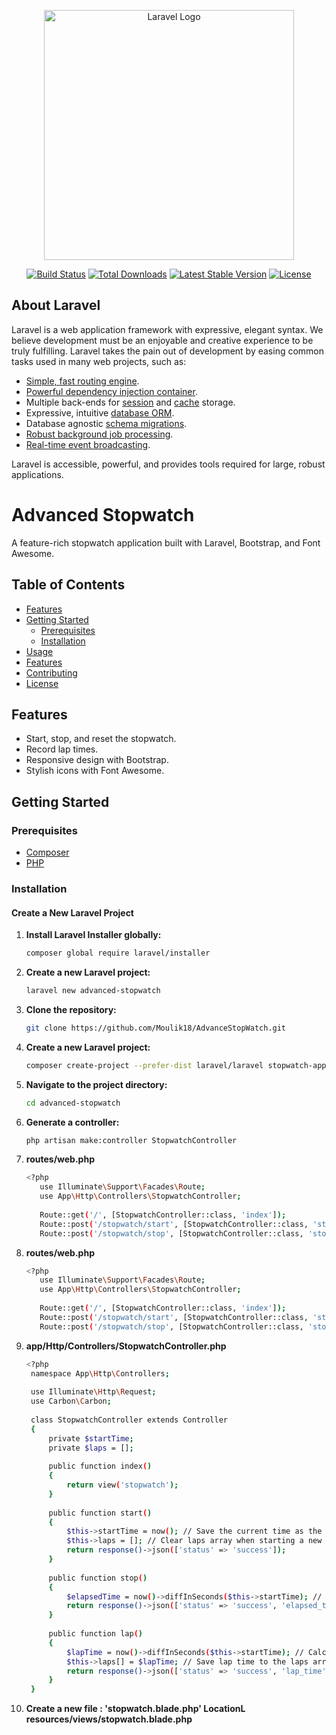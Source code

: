 <p align="center"><a href="https://laravel.com" target="_blank"><img src="https://raw.githubusercontent.com/laravel/art/master/logo-lockup/5%20SVG/2%20CMYK/1%20Full%20Color/laravel-logolockup-cmyk-red.svg" width="400" alt="Laravel Logo"></a></p>

<p align="center">
<a href="https://github.com/laravel/framework/actions"><img src="https://github.com/laravel/framework/workflows/tests/badge.svg" alt="Build Status"></a>
<a href="https://packagist.org/packages/laravel/framework"><img src="https://img.shields.io/packagist/dt/laravel/framework" alt="Total Downloads"></a>
<a href="https://packagist.org/packages/laravel/framework"><img src="https://img.shields.io/packagist/v/laravel/framework" alt="Latest Stable Version"></a>
<a href="https://packagist.org/packages/laravel/framework"><img src="https://img.shields.io/packagist/l/laravel/framework" alt="License"></a>
</p>

## About Laravel

Laravel is a web application framework with expressive, elegant syntax. We believe development must be an enjoyable and creative experience to be truly fulfilling. Laravel takes the pain out of development by easing common tasks used in many web projects, such as:

- [Simple, fast routing engine](https://laravel.com/docs/routing).
- [Powerful dependency injection container](https://laravel.com/docs/container).
- Multiple back-ends for [session](https://laravel.com/docs/session) and [cache](https://laravel.com/docs/cache) storage.
- Expressive, intuitive [database ORM](https://laravel.com/docs/eloquent).
- Database agnostic [schema migrations](https://laravel.com/docs/migrations).
- [Robust background job processing](https://laravel.com/docs/queues).
- [Real-time event broadcasting](https://laravel.com/docs/broadcasting).

Laravel is accessible, powerful, and provides tools required for large, robust applications.

# Advanced Stopwatch

A feature-rich stopwatch application built with Laravel, Bootstrap, and Font Awesome.

## Table of Contents

- [Features](#features)
- [Getting Started](#getting-started)
  - [Prerequisites](#prerequisites)
  - [Installation](#installation)
- [Usage](#usage)
- [Features](#features)
- [Contributing](#contributing)
- [License](#license)

## Features

- Start, stop, and reset the stopwatch.
- Record lap times.
- Responsive design with Bootstrap.
- Stylish icons with Font Awesome.

## Getting Started

### Prerequisites

- [Composer](https://getcomposer.org/)
- [PHP](https://www.php.net/)

### Installation

#### Create a New Laravel Project

1. **Install Laravel Installer globally:**

   ```bash
   composer global require laravel/installer

2. **Create a new Laravel project:**

   ```bash
   laravel new advanced-stopwatch

3. **Clone the repository:**

   ```bash
   git clone https://github.com/Moulik18/AdvanceStopWatch.git

4. **Create a new Laravel project:**

   ```bash
   composer create-project --prefer-dist laravel/laravel stopwatch-app

5. **Navigate to the project directory:**

   ```bash
   cd advanced-stopwatch

6. **Generate a controller:**

   ```bash
   php artisan make:controller StopwatchController

7. **routes/web.php**

   ```bash
   <?php
      use Illuminate\Support\Facades\Route;
      use App\Http\Controllers\StopwatchController;
      
      Route::get('/', [StopwatchController::class, 'index']);
      Route::post('/stopwatch/start', [StopwatchController::class, 'start']);
      Route::post('/stopwatch/stop', [StopwatchController::class, 'stop']);
   
7. **routes/web.php**

   ```bash
   <?php
      use Illuminate\Support\Facades\Route;
      use App\Http\Controllers\StopwatchController;
      
      Route::get('/', [StopwatchController::class, 'index']);
      Route::post('/stopwatch/start', [StopwatchController::class, 'start']);
      Route::post('/stopwatch/stop', [StopwatchController::class, 'stop']);

8. **app/Http/Controllers/StopwatchController.php**

   ```bash
   <?php
    namespace App\Http\Controllers;
    
    use Illuminate\Http\Request;
    use Carbon\Carbon;
    
    class StopwatchController extends Controller
    {
        private $startTime;
        private $laps = [];
    
        public function index()
        {
            return view('stopwatch');
        }
    
        public function start()
        {
            $this->startTime = now(); // Save the current time as the start time
            $this->laps = []; // Clear laps array when starting a new stopwatch
            return response()->json(['status' => 'success']);
        }
    
        public function stop()
        {
            $elapsedTime = now()->diffInSeconds($this->startTime); // Calculate elapsed time
            return response()->json(['status' => 'success', 'elapsed_time' => $elapsedTime, 'laps' => $this->laps]);
        }
    
        public function lap()
        {
            $lapTime = now()->diffInSeconds($this->startTime); // Calculate lap time
            $this->laps[] = $lapTime; // Save lap time to the laps array
            return response()->json(['status' => 'success', 'lap_time' => $lapTime]);
        }
    }

5. **Create a new file : 'stopwatch.blade.php' LocationL resources/views/stopwatch.blade.php**


   



   

